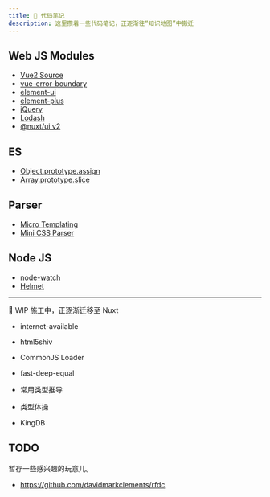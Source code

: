 ```yaml
---
title: 🚄 代码笔记
description: 这里攒着一些代码笔记，正逐渐往“知识地图”中搬迁
---
```


## Web JS Modules

- [Vue2 Source](/source-code/_js/vue2-source)
- [vue-error-boundary](/source-code/_js/vue-error-boundary)
- [element-ui](/source-code/_js/element-ui)
- [element-plus](/source-code/_js/element-plus)
- [jQuery](/source-code/_js/jquery)
- [Lodash](/source-code/_js/lodash)
- [@nuxt/ui v2](/source-code/_js/nuxt-ui-v2)

## ES

- [Object.prototype.assign](/source-code/_es/object-assign)
- [Array.prototype.slice](/source-code/_es/array-slice)

## Parser

- [Micro Templating](/articles/micro-templating)
- [Mini CSS Parser](/articles/mini-css-parser)

## Node JS

- [node-watch](/source-code/_node/node-watch)
- [Helmet](/_archieved/2020-08/helmet-and-security)

---

🚧 WIP 施工中，正逐渐迁移至 Nuxt

* internet-available
<!-- /source-code/_js/module/is-online -->
* html5shiv
<!-- /source-code/_js/module/html5shiv -->
* CommonJS Loader
<!-- /source-code/_js/nodejs/require -->
* fast-deep-equal
<!-- /source-code/_js/module/fast-deep-equal -->
* 常用类型推导
<!-- /source-code/_es/ts/utility-types -->
* 类型体操
<!-- /source-code/_es/ts/type-challenges -->
* KingDB
<!-- /source-code/_es/cpp/kingdb -->

## TODO

暂存一些感兴趣的玩意儿。

* https://github.com/davidmarkclements/rfdc
